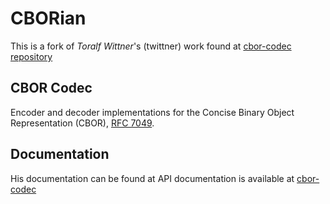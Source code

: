 # CBORian

This is a fork of *Toralf Wittner*'s (twittner) work found at [cbor-codec repository](https://gitlab.com/twittner/cbor-codec)

## CBOR Codec

Encoder and decoder implementations for the Concise Binary Object
Representation (CBOR), [RFC 7049](https://tools.ietf.org/html/rfc7049).

## Documentation

His documentation can be found at API documentation is available at [cbor-codec](https://twittner.gitlab.io/cbor-codec/cbor/)
